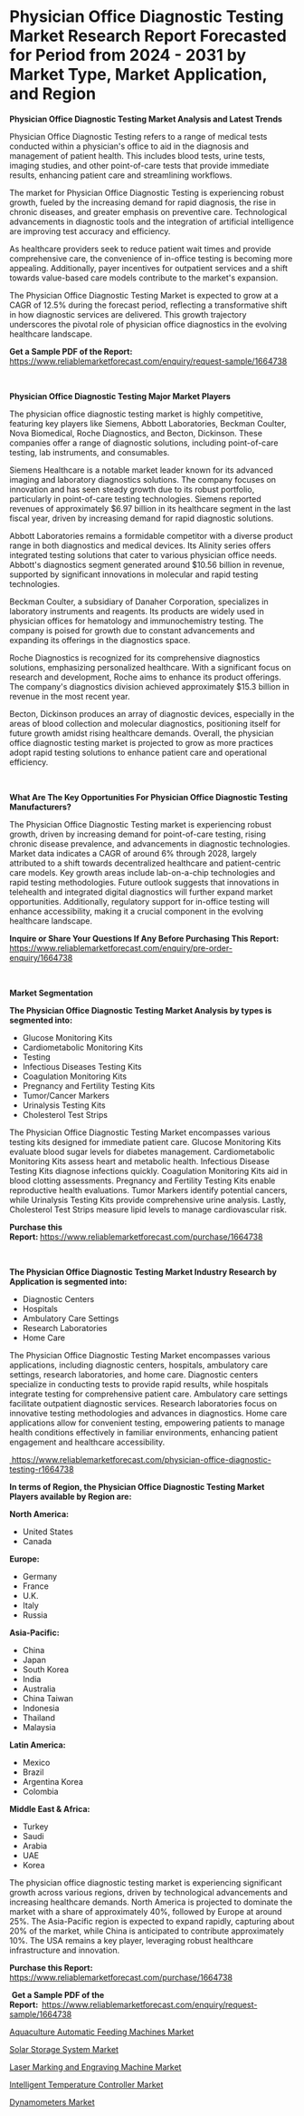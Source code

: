 <p><h1>Physician Office Diagnostic Testing Market Research Report Forecasted for Period from 2024 -  2031 by Market Type, Market Application, and Region</h1></p><p><strong>Physician Office Diagnostic Testing Market Analysis and Latest Trends</strong></p>
<p><p>Physician Office Diagnostic Testing refers to a range of medical tests conducted within a physician's office to aid in the diagnosis and management of patient health. This includes blood tests, urine tests, imaging studies, and other point-of-care tests that provide immediate results, enhancing patient care and streamlining workflows. </p><p>The market for Physician Office Diagnostic Testing is experiencing robust growth, fueled by the increasing demand for rapid diagnosis, the rise in chronic diseases, and greater emphasis on preventive care. Technological advancements in diagnostic tools and the integration of artificial intelligence are improving test accuracy and efficiency. </p><p>As healthcare providers seek to reduce patient wait times and provide comprehensive care, the convenience of in-office testing is becoming more appealing. Additionally, payer incentives for outpatient services and a shift towards value-based care models contribute to the market's expansion. </p><p>The Physician Office Diagnostic Testing Market is expected to grow at a CAGR of 12.5% during the forecast period, reflecting a transformative shift in how diagnostic services are delivered. This growth trajectory underscores the pivotal role of physician office diagnostics in the evolving healthcare landscape.</p></p>
<p><strong>Get a Sample PDF of the Report:&nbsp;</strong> <a href="https://www.reliablemarketforecast.com/enquiry/request-sample/1664738?utm_campaign=1130&utm_medium=2&utm_source=Github&utm_content=ia&utm_term=18112024&utm_id=physician-office-diagnostic-testing">https://www.reliablemarketforecast.com/enquiry/request-sample/1664738</a></p>
<p>&nbsp;</p>
<p><strong>Physician Office Diagnostic Testing Major Market Players</strong></p>
<p><p>The physician office diagnostic testing market is highly competitive, featuring key players like Siemens, Abbott Laboratories, Beckman Coulter, Nova Biomedical, Roche Diagnostics, and Becton, Dickinson. These companies offer a range of diagnostic solutions, including point-of-care testing, lab instruments, and consumables.</p><p>Siemens Healthcare is a notable market leader known for its advanced imaging and laboratory diagnostics solutions. The company focuses on innovation and has seen steady growth due to its robust portfolio, particularly in point-of-care testing technologies. Siemens reported revenues of approximately $6.97 billion in its healthcare segment in the last fiscal year, driven by increasing demand for rapid diagnostic solutions.</p><p>Abbott Laboratories remains a formidable competitor with a diverse product range in both diagnostics and medical devices. Its Alinity series offers integrated testing solutions that cater to various physician office needs. Abbott's diagnostics segment generated around $10.56 billion in revenue, supported by significant innovations in molecular and rapid testing technologies.</p><p>Beckman Coulter, a subsidiary of Danaher Corporation, specializes in laboratory instruments and reagents. Its products are widely used in physician offices for hematology and immunochemistry testing. The company is poised for growth due to constant advancements and expanding its offerings in the diagnostics space.</p><p>Roche Diagnostics is recognized for its comprehensive diagnostics solutions, emphasizing personalized healthcare. With a significant focus on research and development, Roche aims to enhance its product offerings. The company's diagnostics division achieved approximately $15.3 billion in revenue in the most recent year.</p><p>Becton, Dickinson produces an array of diagnostic devices, especially in the areas of blood collection and molecular diagnostics, positioning itself for future growth amidst rising healthcare demands. Overall, the physician office diagnostic testing market is projected to grow as more practices adopt rapid testing solutions to enhance patient care and operational efficiency.</p></p>
<p>&nbsp;</p>
<p><strong>What Are The Key Opportunities For Physician Office Diagnostic Testing Manufacturers?</strong></p>
<p><p>The Physician Office Diagnostic Testing market is experiencing robust growth, driven by increasing demand for point-of-care testing, rising chronic disease prevalence, and advancements in diagnostic technologies. Market data indicates a CAGR of around 6% through 2028, largely attributed to a shift towards decentralized healthcare and patient-centric care models. Key growth areas include lab-on-a-chip technologies and rapid testing methodologies. Future outlook suggests that innovations in telehealth and integrated digital diagnostics will further expand market opportunities. Additionally, regulatory support for in-office testing will enhance accessibility, making it a crucial component in the evolving healthcare landscape.</p></p>
<p><strong>Inquire or Share Your Questions If Any Before Purchasing This Report:</strong> <a href="https://www.reliablemarketforecast.com/enquiry/pre-order-enquiry/1664738?utm_campaign=1130&utm_medium=2&utm_source=Github&utm_content=ia&utm_term=18112024&utm_id=physician-office-diagnostic-testing">https://www.reliablemarketforecast.com/enquiry/pre-order-enquiry/1664738</a></p>
<p>&nbsp;</p>
<p><strong>Market Segmentation</strong></p>
<p><strong>The Physician Office Diagnostic Testing Market Analysis by types is segmented into:</strong></p>
<p><ul><li>Glucose Monitoring Kits</li><li>Cardiometabolic Monitoring Kits</li><li>Testing</li><li>Infectious Diseases Testing Kits</li><li>Coagulation Monitoring Kits</li><li>Pregnancy and Fertility Testing Kits</li><li>Tumor/Cancer Markers</li><li>Urinalysis Testing Kits</li><li>Cholesterol Test Strips</li></ul></p>
<p><p>The Physician Office Diagnostic Testing Market encompasses various testing kits designed for immediate patient care. Glucose Monitoring Kits evaluate blood sugar levels for diabetes management. Cardiometabolic Monitoring Kits assess heart and metabolic health. Infectious Disease Testing Kits diagnose infections quickly. Coagulation Monitoring Kits aid in blood clotting assessments. Pregnancy and Fertility Testing Kits enable reproductive health evaluations. Tumor Markers identify potential cancers, while Urinalysis Testing Kits provide comprehensive urine analysis. Lastly, Cholesterol Test Strips measure lipid levels to manage cardiovascular risk.</p></p>
<p><strong>Purchase this Report:&nbsp;</strong><a href="https://www.reliablemarketforecast.com/purchase/1664738?utm_campaign=1130&utm_medium=2&utm_source=Github&utm_content=ia&utm_term=18112024&utm_id=physician-office-diagnostic-testing">https://www.reliablemarketforecast.com/purchase/1664738</a></p>
<p>&nbsp;</p>
<p><strong>The Physician Office Diagnostic Testing Market Industry Research by Application is segmented into:</strong></p>
<p><ul><li>Diagnostic Centers</li><li>Hospitals</li><li>Ambulatory Care Settings</li><li>Research Laboratories</li><li>Home Care</li></ul></p>
<p><p>The Physician Office Diagnostic Testing Market encompasses various applications, including diagnostic centers, hospitals, ambulatory care settings, research laboratories, and home care. Diagnostic centers specialize in conducting tests to provide rapid results, while hospitals integrate testing for comprehensive patient care. Ambulatory care settings facilitate outpatient diagnostic services. Research laboratories focus on innovative testing methodologies and advances in diagnostics. Home care applications allow for convenient testing, empowering patients to manage health conditions effectively in familiar environments, enhancing patient engagement and healthcare accessibility.</p></p>
<p><a href="https://www.reliablemarketforecast.com/physician-office-diagnostic-testing-r1664738?utm_campaign=1130&utm_medium=2&utm_source=Github&utm_content=ia&utm_term=18112024&utm_id=physician-office-diagnostic-testing">&nbsp;https://www.reliablemarketforecast.com/physician-office-diagnostic-testing-r1664738</a></p>
<p><strong>In terms of Region, the Physician Office Diagnostic Testing Market Players available by Region are:</strong></p>
<p>
    <p> <strong> North America: </strong>
        <ul>
            <li>United States</li>
            <li>Canada</li>
        </ul>
        </p> 
    <p> <strong> Europe: </strong>
        <ul>
            <li>Germany</li>
            <li>France</li>
            <li>U.K.</li>
            <li>Italy</li>
            <li>Russia</li>
        </ul>
        </p> 
    <p> <strong> Asia-Pacific: </strong>
        <ul>
            <li>China</li>
            <li>Japan</li>
            <li>South Korea</li>
            <li>India</li>
            <li>Australia</li>
            <li>China Taiwan</li>
            <li>Indonesia</li>
            <li>Thailand</li>
            <li>Malaysia</li>
        </ul>
        </p> 
    <p> <strong> Latin America: </strong>
        <ul>
            <li>Mexico</li>
            <li>Brazil</li>
            <li>Argentina Korea</li>
            <li>Colombia</li>
        </ul>
        </p> 
    <p> <strong> Middle East & Africa: </strong>
        <ul>
            <li>Turkey</li>
            <li>Saudi</li>
            <li>Arabia</li>
            <li>UAE</li>
            <li>Korea</li>
        </ul>
    </p>
    </p>
<p><p>The physician office diagnostic testing market is experiencing significant growth across various regions, driven by technological advancements and increasing healthcare demands. North America is projected to dominate the market with a share of approximately 40%, followed by Europe at around 25%. The Asia-Pacific region is expected to expand rapidly, capturing about 20% of the market, while China is anticipated to contribute approximately 10%. The USA remains a key player, leveraging robust healthcare infrastructure and innovation.</p></p>
<p><strong>Purchase this Report: </strong><a href="https://www.reliablemarketforecast.com/purchase/1664738?utm_campaign=1130&utm_medium=2&utm_source=Github&utm_content=ia&utm_term=18112024&utm_id=physician-office-diagnostic-testing">https://www.reliablemarketforecast.com/purchase/1664738</a></p>
<p>&nbsp;<strong>Get a Sample PDF of the Report:&nbsp;&nbsp;</strong><a href="https://www.reliablemarketforecast.com/enquiry/request-sample/1664738?utm_campaign=1130&utm_medium=2&utm_source=Github&utm_content=ia&utm_term=18112024&utm_id=physician-office-diagnostic-testing">https://www.reliablemarketforecast.com/enquiry/request-sample/1664738</a></p>
<p><strong></strong></p>
<p><p><a href="https://github.com/RickHolmes3/Market-Research-Report-List-7/blob/main/aquaculture-automatic-feeding-machines-market.md?utm_campaign=1130&utm_medium=2&utm_source=Github&utm_content=ia&utm_term=18112024&utm_id=physician-office-diagnostic-testing">Aquaculture Automatic Feeding Machines Market</a></p><p><a href="https://issuu.com/reportprime-2/docs/solar-storage-system-market-size-20_1e8cca5af9a9c5?utm_campaign=1130&utm_medium=2&utm_source=Github&utm_content=ia&utm_term=18112024&utm_id=physician-office-diagnostic-testing">Solar Storage System Market</a></p><p><a href="https://issuu.com/reportprime-2/docs/laser-marking-and-engraving-machine_c1f6d7ca724d3f?utm_campaign=1130&utm_medium=2&utm_source=Github&utm_content=ia&utm_term=18112024&utm_id=physician-office-diagnostic-testing">Laser Marking and Engraving Machine Market</a></p><p><a href="https://www.linkedin.com/pulse/intelligent-temperature-controller-market-navigating-challenges-rieye?utm_campaign=1130&utm_medium=2&utm_source=Github&utm_content=ia&utm_term=18112024&utm_id=physician-office-diagnostic-testing">Intelligent Temperature Controller Market</a></p><p><a href="https://www.linkedin.com/pulse/dynamometers-industry-sector-new-technologies-market-impact-jwd1e?utm_campaign=1130&utm_medium=2&utm_source=Github&utm_content=ia&utm_term=18112024&utm_id=physician-office-diagnostic-testing">Dynamometers Market</a></p></p>